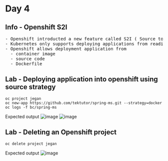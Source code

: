 # Day 4

## Info - Openshift S2I
<pre>
- Openshift introducted a new feature called S2I ( Source to Image )
- Kubernetes only supports deploying applications from readily available container images
- Openshift allows deployment application from
  - container image
  - source code
  - Dockerfile
</pre>

## Lab - Deploying application into openshift using source strategy
```
oc project jegan
oc new-app https://github.com/tektutor/spring-ms.git --strategy=docker
oc logs -f bc/spring-ms
```
Expected output
![image](https://github.com/user-attachments/assets/8d66a789-9490-44f2-bc33-b91eac53af93)
![image](https://github.com/user-attachments/assets/5ec50c93-3b6d-41e6-8260-f4c0d688a427)


## Lab - Deleting an Openshift project
```
oc delete project jegan
```

Expected output
![image](https://github.com/user-attachments/assets/a5f49ee6-b408-4714-b4b0-a41ade8ff81c)

##
